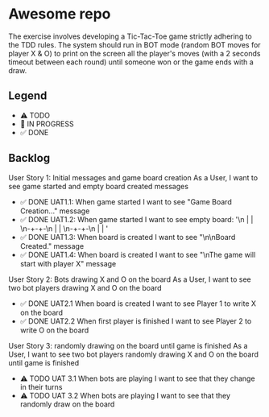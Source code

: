 # Awesome repo

The exercise involves developing a Tic-Tac-Toe game strictly adhering to the TDD rules.
The system should run in BOT mode (random BOT moves for player X & O) to print on the screen all the player's moves (with a 2 seconds timeout between each round) until someone won or the game ends with a draw.

## Legend
- ⚠ TODO
- 🚧 IN PROGRESS
- ✅ DONE

## Backlog

User Story 1: Initial messages and game board creation
As a User, I want to see game started and empty board created messages

- ✅ DONE UAT1.1: When game started I want to see "Game Board Creation..." message
- ✅ DONE UAT1.2: When game started I want to see empty board: '\n | | \n-+-+-\n | | \n-+-+-\n | | '
- ✅ DONE UAT1.3: When board is created I want to see "\n\nBoard Created." message
- ✅ DONE UAT1.4: When board is created I want to see "\nThe game will start with player X" message

User Story 2: Bots drawing X and O on the board
As a User, I want to see two bot players drawing X and O on the board

- ✅ DONE UAT2.1 When board is created I want to see Player 1 to write X on the board
- ✅ DONE UAT2.2 When first player is finished I want to see Player 2 to write O on the board


User Story 3: randomly drawing on the board until game is finished
As a User, I want to see two bot players randomly drawing X and O on the board until game is finished

- ⚠ TODO UAT 3.1 When bots are playing I want to see that they change in their turns
- ⚠ TODO UAT 3.2 When bots are playing I want to see that they randomly draw on the board